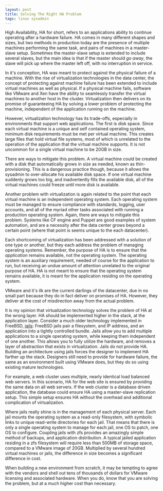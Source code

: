 ```yaml
---
layout: post
title: Solving The Right HA Problem
tags: linux sysadmin
---
```


High Availability, HA for short, refers to an applications ability to continue operating after a hardware failure. HA comes in many different shapes and sizes, but two methods in production today are the presence of multiple machines performing the same task, and pairs of machines in a master-slave setup. Sometimes the master-slave setup is extended to include several slaves, but the main idea is that if the master should *go away*, the slave will pick up where the master left off, with no interruption in service. 

In it's conception, HA was meant to protect against the physical failure of a machine. With the rise of virtualization technologies in the data center, the concept of protecting against machine failure has been extended to include virtual machines as well as physical. If a physical machine fails, software like VMware and Xen have the ability to seamlessly transfer the virtual machines to another host in the cluster. Virtualization then delivers on its promise of guaranteeing HA by solving a lower problem of protecting the machine, independent of the application running on the machine.

However, virtualization technology has its trade-offs, especially in environments that support web applications. The first is disk space. Since each virtual machine is a unique and self contained operating system, minimum disk requirements must be met per virtual machine. This creates large files that hold virtual file systems, most of which is unrelated to the operation of the application that the virtual machine supports. It is not uncommon for a single virtual machine to be 20GB in size. 

There are ways to mitigate this problem. A virtual machine could be created with a disk that automatically grows in size as needed, known as thin-provisioning. This is a dangerous practice though, because it allows the sysadmin to over-allocate his available disk space. If one virtual machine suddenly grows too big, and inadvertently fills the available disk, all of the virtual machines could freeze until more disk is available. 

Another problem with virtualization is again related to the point that each virtual machine is an independent operating system. Each operating system must be managed to ensure compliance with standards, logging, user accounts, and all of the myriad other tasks associated with running a production operating system. Again, there are ways to mitigate this problem. Systems like CF engine and Puppet are good examples of system automation, and are a necessity after the data center grows beyond a certain point (where that point is seems unique to the each datacenter).

Each shortcoming of virtualization has been addressed with a solution of one type or another, but they each address the problem of managing operating systems. Remember, the purpose of HA is to ensure that the *application* remains available, not the operating system. The operating system is an auxiliary requirement, needed of course for the application to run, but receiving an undue amount of attention unrelated to the original purpose of HA. HA is not meant to ensure that the operating system remains available, it is meant for the application residing on the operating system.

VMware and it's ilk are the current darlings of the datacenter, due in no small part because they do in fact deliver on promises of HA. However, they deliver at the cost of misdirection away from the actual problem. 

It is my opinion that virtualization technology solves the problem of HA at the wrong layer. HA should be implemented higher in the stack, at the application layer. Consider a much older technology implemented in FreeBSD, [jails](http://http://www.freebsd.org/doc/en_US.ISO8859-1/books/handbook/jails.html): FreeBSD jails pair a filesystem, and IP address, and an application into a tightly controlled bundle. Jails allow you to add multiple applications to a single operating system, while keeping them independent of one another. This allows you to fully utilize the hardware, and removes a layer of abstraction that exists in virtualization. Jails do not provide HA. Building an architecture using jails forces the designer to implement HA farther up the stack. Designers still need to provide for hardware failure, the same as an environment built using VMware does, but they do so using existing mature technologies.  

For example, a web cluster uses multiple, nearly identical load balanced web servers. In this scenario, HA for the web site is ensured by providing the same data on all web servers. If the web cluster is a database driven application, the database could ensure HA using a master-slave replication setup. This simple setup ensures HA without the overhead and additional complication of virtualization. 

Where jails really shine is in the management of each physical server. Each jail mounts the operating system as a read-only filesystem, with symbolic links to unique read-write directories for each jail. That means that there is only a single operating system to manage for each jail, one OS to patch, one OS to configure. Coupling jails with zfs provides an amazingly simple method of backups, and application distribution. A typical jailed application residing in a zfs filesystem will require less than 500MB of storage space, compared to a VMware image of 20GB. Multiplied by several hundred virtual machines or jails, the difference in size becomes a significant difference in cost.

When building a new environment from scratch, it may be tempting to agree with the vendors and shell out tens of thousands of dollars for VMware licensing and associated hardware. When you do, know that you are solving the problem, but at a much higher cost than necessary. 
